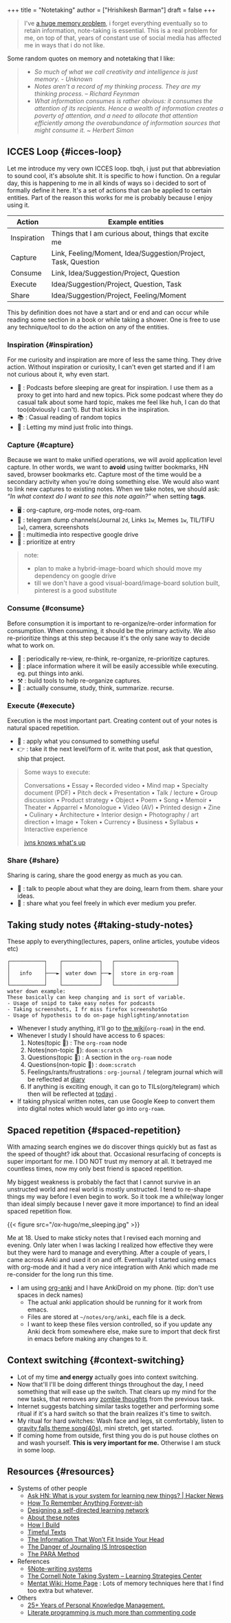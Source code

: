 +++
title = "Notetaking"
author = ["Hrishikesh Barman"]
draft = false
+++

<div class="book-hint warning">

> I've [a huge memory problem](https://www.youtube.com/watch?v=j_DshRUOm-o), i forget everything eventually so to retain information, note-taking is essential. This is a real problem for me, on top of that, years of constant use of social media has affected me in ways that i do not like.
</div>

Some random quotes on memory and notetaking that I like:

<div class="small-text">

> -   _So much of what we call creativity and intelligence is just memory. - Unknown_
> -   _Notes aren’t a record of my thinking process. They are my thinking process. – Richard Feynman_
> -   _What information consumes is rather obvious: it consumes the attention of its recipients. Hence a wealth of information creates a poverty of attention, and a need to allocate that attention efficiently among the overabundance of information sources that might consume it. ~ Herbert Simon_
</div>


## ICCES Loop {#icces-loop}

Let me introduce my very own ICCES loop. tbqh, i just put that abbreviation to sound cool, it's absolute shit. It is specific to how i function. On a regular day, this is happening to me in all kinds of ways so i decided to sort of formally define it here. It's a set of actions that can be applied to certain entities. Part of the reason this works for me is probably because I enjoy using it.

| Action      | Example entities                                              |
|-------------|---------------------------------------------------------------|
| Inspiration | Things that I am curious about, things that excite me         |
| Capture     | Link, Feeling/Moment, Idea/Suggestion/Project, Task, Question |
| Consume     | Link, Idea/Suggestion/Project, Question                       |
| Execute     | Idea/Suggestion/Project, Question, Task                       |
| Share       | Idea/Suggestion/Project, Feeling/Moment                       |

This by definition does not have a start and or end and can occur while reading some section in a book or while taking a shower. One is free to use any technique/tool to do the action on any of the entities.


### Inspiration {#inspiration}

For me curiosity and inspiration are more of less the same thing. They drive action. Without inspiration or curiosity, I can't even get started and if I am not curious about it, why even start.

-   🎵 : Podcasts before sleeping are great for inspiration. I use them as a proxy to get into hard and new topics. Pick some podcast where they do casual talk about some hard topic, makes me feel like huh, I can do that too(obviously I can't). But that kicks in the inspiration.
-   📚 : Casual reading of random topics
-   🍞 : Letting my mind just frolic into things.


### Capture {#capture}

Because we want to make unified operations, we will avoid application level capture. In other words, we want to **avoid** using twitter bookmarks, HN saved, browser bookmarks etc. Capture most of the time would be a secondary activity when you're doing something else. We would also want to link new captures to existing notes. When we take notes, we should ask: _“In what context do I want to see this note again?”_ when setting **tags**.

-   🖥 : org-capture, org-mode notes, org-roam.
-   🏃 : telegram dump channels(Journal `2d`, Links `1w`, Memes `1w`, TIL/TIFU `1w`), camera, screenshots
-   🐉 : multimedia into respective google drive
-   🔔 : prioritize at entry

<div class="book-hint info">

> note:
>
> -   plan to make a hybrid-image-board which should move my dependency on google drive
> -   till we don't have a good visual-board/image-board solution built, pinterest is a good substitute
</div>


### Consume {#consume}

Before consumption it is important to re-organize/re-order information for consumption. When consuming, it should be the primary activity. We also re-prioritize things at this step because it's the only sane way to decide what to work on.

-   📅 : periodically re-view, re-think, re-organize, re-prioritize captures.
-   🐝 : place information where it will be easily accessible while executing. eg. put things into anki.
-   ⚒ : build tools to help re-organize captures.
-   🍲 : actually consume, study, think, summarize. recurse.


### Execute {#execute}

Execution is the most important part. Creating content out of your notes is natural spaced repetition.

-   🍎 : apply what you consumed to something useful
-   👉 : take it the next level/form of it. write that post, ask that question, ship that project.

<div class="book-hint small-text info">

> Some ways to execute:
>
> Conversations • Essay • Recorded video • Mind map • Specialty document (PDF) • Pitch deck • Presentation • Talk / lecture • Group discussion • Product strategy • Object • Poem • Song • Memoir • Theater • Apparrel • Monologue • Video (AV) • Printed design • Zine • Culinary • Architecture • Interior design • Photography / art direction • Image • Token • Currency • Business • Syllabus • Interactive experience
>
> [jvns knows what's up](https://jvns.ca/blog/2023/04/19/new-playground-integer-exposed/)
</div>


### Share {#share}

Sharing is caring, share the good energy as much as you can.

-   🎷 : talk to people about what they are doing, learn from them. share your ideas.
-   📜 : share what you feel freely in which ever medium you prefer.


## Taking study notes {#taking-study-notes}

These apply to everything(lectures, papers, online articles, youtube videos etc)

```nil
┌───────────┐    ┌────────────┐   ┌────────────────────┐
│           │    │            │   │                    │
│   info    ├───►│ water down ├──►│  store in org-roam │
│           │    │            │   │                    │
└───────────┘    └────────────┘   └────────────────────┘
water down example:
These basically can keep changing and is sort of variable.
- Usage of snipd to take easy notes for podcasts
- Taking screenshots, I fr miss firefox screenshotGo
- Usage of hypothesis to do on-page highlighting/annotation
```

-   Whenever I study anything, it'll go to [the wiki](https://mogoz.geekodour.org/)(`org-roam`) in the end.
-   Whenever I study I should have access to 6 spaces:
    1.  Notes(topic 🐸) : The `org-roam` node
    2.  Notes(non-topic 🐣): `doom:scratch`
    3.  Questions(topic 🐸) : A section in the `org-roam` node
    4.  Questions(non-topic 🐣) :  `doom:scratch`
    5.  Feelings/rants/frustrations : `org-journal` / telegram journal which will be reflected at [diary](https://diary.geekodour.org/)
    6.  If anything is exciting enough, it can go to TILs(org/telegram) which then will be reflected at [todayi](https://ti.geekodour.org/) .
-   If taking physical written notes, can use Google Keep to convert them into digital notes which would later go into `org-roam`.


## Spaced repetition {#spaced-repetition}

With amazing search engines we do discover things quickly but as fast as the speed of thought? idk about that. Occasional resurfacing of concepts is super important for me. I DO NOT trust my memory at all. It betrayed me countless times, now my only best friend is spaced repetition.

My biggest weakness is probably the fact that I cannot survive in an unstructed world and real world is mostly unstructed. I tend to re-shape things my way before I even begin to work. So it took me a while(way longer than ideal simply because I never gave it more importance) to find an ideal spaced repetition flow.

{{< figure src="/ox-hugo/me_sleeping.jpg" >}}

Me at 18. Used to make sticky notes that I revised each morning and evening. Only later when I was lacking I realized how effective they were but they were hard to manage and everything. After a couple of years, I came across Anki and used it on and off. Eventually I started using emacs with org-mode and it had a very nice integration with Anki which made me re-consider for the long run this time.

-   I am using [org-anki](https://github.com/eyeinsky/org-anki) and I have AnkiDroid on my phone. (tip: don't use spaces in deck names)
    -   The actual anki application should be running for it work from emacs.
    -   Files are stored at `~/notes/org/anki`, each file is a deck.
    -   I want to keep these files version controlled, so if you update any Anki deck from somewhere else, make sure to import that deck first in emacs before making any changes to it.


## Context switching {#context-switching}

-   Lot of my time **and energy** actually goes into context switching.
-   Now that'll I'll be doing different things throughout the day, I need something that will ease up the switch. That clears up my mind for the new tasks, that removes any [zombie thoughts](https://www.uwb.edu/business/faculty/sophie-leroy/attention-residue) from the previous task.
-   Internet suggests batching similar tasks together and performing some ritual if it's a hard switch so that the brain realizes it's time to switch.
-   My ritual for hard switches: Wash face and legs, sit comfortably, listen to [gravity falls theme song(40s)](https://www.youtube.com/watch?v=X2DUpDxFJyg), mini stretch, get started.
-   If coming home from outside, first thing you do is put house clothes on and wash yourself. **This is very important for me.** Otherwise I am stuck in some loop.


## Resources {#resources}

-   Systems of other people
    -   [Ask HN: What is your system for learning new things? | Hacker News](https://news.ycombinator.com/item?id=34771415)
    -   [How To Remember Anything Forever-ish](https://ncase.me/remember/)
    -   [Designing a self-directed learning network](https://winnielim.org/experiments/learning/designing-a-self-directed-learning-network-work-in-progress-v0-1/)
    -   [About these notes](https://notes.azlen.me/g3tibyfv/)
    -   [How I Build](https://pketh.org/how-i-build.html)
    -   [Timeful Texts](https://numinous.productions/timeful/)
    -   [The Information That Won’t Fit Inside Your Head](https://howaboutthis.substack.com/p/the-information-that-wont-fit-inside)
    -   [The Danger of Journaling IS Introspection](https://www.bramadams.dev/202302092341/)
    -   [The PARA Method](https://fortelabs.com/blog/para/)
-   References
    -   [§Note-writing systems](https://notes.andymatuschak.org/%C2%A7Note-writing_systems)
    -   [The Cornell Note Taking System – Learning Strategies Center](https://lsc.cornell.edu/how-to-study/taking-notes/cornell-note-taking-system/)
    -   [Mentat Wiki: Home Page](https://www.ludism.org/mentat/HomePage) : Lots of memory techniques here that I find too extra but whatever.
-   Others
    -   [25+ Years of Personal Knowledge Management.](https://www.dsebastien.net/2022-04-03-25-years-of-personal-knowledge-management/)
    -   [Literate programming is much more than commenting code](https://www.jmeiners.com/literate-programming/#bsubsets.js:77)
